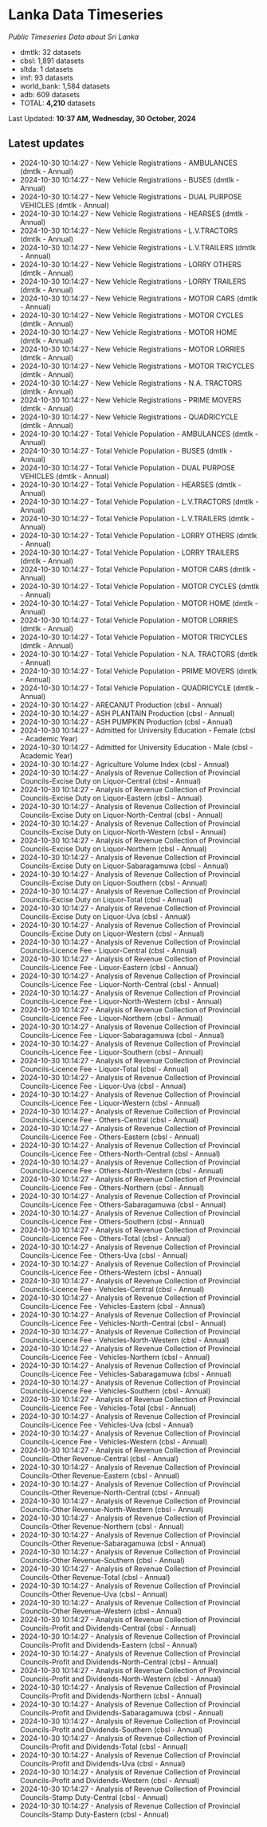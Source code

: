 # Lanka Data Timeseries
*Public Timeseries Data about Sri Lanka*

* dmtlk: 32 datasets
* cbsl: 1,891 datasets
* sltda: 1 datasets
* imf: 93 datasets
* world_bank: 1,584 datasets
* adb: 609 datasets
* TOTAL: **4,210** datasets

Last Updated: **10:37 AM, Wednesday, 30 October, 2024**

## Latest updates

* 2024-10-30 10:14:27 - New Vehicle Registrations - AMBULANCES (dmtlk - Annual)
* 2024-10-30 10:14:27 - New Vehicle Registrations - BUSES (dmtlk - Annual)
* 2024-10-30 10:14:27 - New Vehicle Registrations - DUAL PURPOSE VEHICLES (dmtlk - Annual)
* 2024-10-30 10:14:27 - New Vehicle Registrations - HEARSES (dmtlk - Annual)
* 2024-10-30 10:14:27 - New Vehicle Registrations - L.V.TRACTORS (dmtlk - Annual)
* 2024-10-30 10:14:27 - New Vehicle Registrations - L.V.TRAILERS (dmtlk - Annual)
* 2024-10-30 10:14:27 - New Vehicle Registrations - LORRY OTHERS (dmtlk - Annual)
* 2024-10-30 10:14:27 - New Vehicle Registrations - LORRY TRAILERS (dmtlk - Annual)
* 2024-10-30 10:14:27 - New Vehicle Registrations - MOTOR CARS (dmtlk - Annual)
* 2024-10-30 10:14:27 - New Vehicle Registrations - MOTOR CYCLES (dmtlk - Annual)
* 2024-10-30 10:14:27 - New Vehicle Registrations - MOTOR HOME (dmtlk - Annual)
* 2024-10-30 10:14:27 - New Vehicle Registrations - MOTOR LORRIES (dmtlk - Annual)
* 2024-10-30 10:14:27 - New Vehicle Registrations - MOTOR TRICYCLES (dmtlk - Annual)
* 2024-10-30 10:14:27 - New Vehicle Registrations - N.A. TRACTORS (dmtlk - Annual)
* 2024-10-30 10:14:27 - New Vehicle Registrations - PRIME MOVERS (dmtlk - Annual)
* 2024-10-30 10:14:27 - New Vehicle Registrations - QUADRICYCLE (dmtlk - Annual)
* 2024-10-30 10:14:27 - Total Vehicle Population - AMBULANCES (dmtlk - Annual)
* 2024-10-30 10:14:27 - Total Vehicle Population - BUSES (dmtlk - Annual)
* 2024-10-30 10:14:27 - Total Vehicle Population - DUAL PURPOSE VEHICLES (dmtlk - Annual)
* 2024-10-30 10:14:27 - Total Vehicle Population - HEARSES (dmtlk - Annual)
* 2024-10-30 10:14:27 - Total Vehicle Population - L.V.TRACTORS (dmtlk - Annual)
* 2024-10-30 10:14:27 - Total Vehicle Population - L.V.TRAILERS (dmtlk - Annual)
* 2024-10-30 10:14:27 - Total Vehicle Population - LORRY OTHERS (dmtlk - Annual)
* 2024-10-30 10:14:27 - Total Vehicle Population - LORRY TRAILERS (dmtlk - Annual)
* 2024-10-30 10:14:27 - Total Vehicle Population - MOTOR CARS (dmtlk - Annual)
* 2024-10-30 10:14:27 - Total Vehicle Population - MOTOR CYCLES (dmtlk - Annual)
* 2024-10-30 10:14:27 - Total Vehicle Population - MOTOR HOME (dmtlk - Annual)
* 2024-10-30 10:14:27 - Total Vehicle Population - MOTOR LORRIES (dmtlk - Annual)
* 2024-10-30 10:14:27 - Total Vehicle Population - MOTOR TRICYCLES (dmtlk - Annual)
* 2024-10-30 10:14:27 - Total Vehicle Population - N.A. TRACTORS (dmtlk - Annual)
* 2024-10-30 10:14:27 - Total Vehicle Population - PRIME MOVERS (dmtlk - Annual)
* 2024-10-30 10:14:27 - Total Vehicle Population - QUADRICYCLE (dmtlk - Annual)
* 2024-10-30 10:14:27 - ARECANUT Production (cbsl - Annual)
* 2024-10-30 10:14:27 - ASH PLANTAIN Production (cbsl - Annual)
* 2024-10-30 10:14:27 - ASH PUMPKIN Production (cbsl - Annual)
* 2024-10-30 10:14:27 - Admitted for University Education - Female (cbsl - Academic Year)
* 2024-10-30 10:14:27 - Admitted for University Education - Male (cbsl - Academic Year)
* 2024-10-30 10:14:27 - Agriculture Volume Index (cbsl - Annual)
* 2024-10-30 10:14:27 - Analysis of Revenue Collection of Provincial Councils-Excise Duty on Liquor-Central (cbsl - Annual)
* 2024-10-30 10:14:27 - Analysis of Revenue Collection of Provincial Councils-Excise Duty on Liquor-Eastern (cbsl - Annual)
* 2024-10-30 10:14:27 - Analysis of Revenue Collection of Provincial Councils-Excise Duty on Liquor-North-Central (cbsl - Annual)
* 2024-10-30 10:14:27 - Analysis of Revenue Collection of Provincial Councils-Excise Duty on Liquor-North-Western (cbsl - Annual)
* 2024-10-30 10:14:27 - Analysis of Revenue Collection of Provincial Councils-Excise Duty on Liquor-Northern (cbsl - Annual)
* 2024-10-30 10:14:27 - Analysis of Revenue Collection of Provincial Councils-Excise Duty on Liquor-Sabaragamuwa (cbsl - Annual)
* 2024-10-30 10:14:27 - Analysis of Revenue Collection of Provincial Councils-Excise Duty on Liquor-Southern (cbsl - Annual)
* 2024-10-30 10:14:27 - Analysis of Revenue Collection of Provincial Councils-Excise Duty on Liquor-Total (cbsl - Annual)
* 2024-10-30 10:14:27 - Analysis of Revenue Collection of Provincial Councils-Excise Duty on Liquor-Uva (cbsl - Annual)
* 2024-10-30 10:14:27 - Analysis of Revenue Collection of Provincial Councils-Excise Duty on Liquor-Western (cbsl - Annual)
* 2024-10-30 10:14:27 - Analysis of Revenue Collection of Provincial Councils-Licence Fee - Liquor-Central (cbsl - Annual)
* 2024-10-30 10:14:27 - Analysis of Revenue Collection of Provincial Councils-Licence Fee - Liquor-Eastern (cbsl - Annual)
* 2024-10-30 10:14:27 - Analysis of Revenue Collection of Provincial Councils-Licence Fee - Liquor-North-Central (cbsl - Annual)
* 2024-10-30 10:14:27 - Analysis of Revenue Collection of Provincial Councils-Licence Fee - Liquor-North-Western (cbsl - Annual)
* 2024-10-30 10:14:27 - Analysis of Revenue Collection of Provincial Councils-Licence Fee - Liquor-Northern (cbsl - Annual)
* 2024-10-30 10:14:27 - Analysis of Revenue Collection of Provincial Councils-Licence Fee - Liquor-Sabaragamuwa (cbsl - Annual)
* 2024-10-30 10:14:27 - Analysis of Revenue Collection of Provincial Councils-Licence Fee - Liquor-Southern (cbsl - Annual)
* 2024-10-30 10:14:27 - Analysis of Revenue Collection of Provincial Councils-Licence Fee - Liquor-Total (cbsl - Annual)
* 2024-10-30 10:14:27 - Analysis of Revenue Collection of Provincial Councils-Licence Fee - Liquor-Uva (cbsl - Annual)
* 2024-10-30 10:14:27 - Analysis of Revenue Collection of Provincial Councils-Licence Fee - Liquor-Western (cbsl - Annual)
* 2024-10-30 10:14:27 - Analysis of Revenue Collection of Provincial Councils-Licence Fee - Others-Central (cbsl - Annual)
* 2024-10-30 10:14:27 - Analysis of Revenue Collection of Provincial Councils-Licence Fee - Others-Eastern (cbsl - Annual)
* 2024-10-30 10:14:27 - Analysis of Revenue Collection of Provincial Councils-Licence Fee - Others-North-Central (cbsl - Annual)
* 2024-10-30 10:14:27 - Analysis of Revenue Collection of Provincial Councils-Licence Fee - Others-North-Western (cbsl - Annual)
* 2024-10-30 10:14:27 - Analysis of Revenue Collection of Provincial Councils-Licence Fee - Others-Northern (cbsl - Annual)
* 2024-10-30 10:14:27 - Analysis of Revenue Collection of Provincial Councils-Licence Fee - Others-Sabaragamuwa (cbsl - Annual)
* 2024-10-30 10:14:27 - Analysis of Revenue Collection of Provincial Councils-Licence Fee - Others-Southern (cbsl - Annual)
* 2024-10-30 10:14:27 - Analysis of Revenue Collection of Provincial Councils-Licence Fee - Others-Total (cbsl - Annual)
* 2024-10-30 10:14:27 - Analysis of Revenue Collection of Provincial Councils-Licence Fee - Others-Uva (cbsl - Annual)
* 2024-10-30 10:14:27 - Analysis of Revenue Collection of Provincial Councils-Licence Fee - Others-Western (cbsl - Annual)
* 2024-10-30 10:14:27 - Analysis of Revenue Collection of Provincial Councils-Licence Fee - Vehicles-Central (cbsl - Annual)
* 2024-10-30 10:14:27 - Analysis of Revenue Collection of Provincial Councils-Licence Fee - Vehicles-Eastern (cbsl - Annual)
* 2024-10-30 10:14:27 - Analysis of Revenue Collection of Provincial Councils-Licence Fee - Vehicles-North-Central (cbsl - Annual)
* 2024-10-30 10:14:27 - Analysis of Revenue Collection of Provincial Councils-Licence Fee - Vehicles-North-Western (cbsl - Annual)
* 2024-10-30 10:14:27 - Analysis of Revenue Collection of Provincial Councils-Licence Fee - Vehicles-Northern (cbsl - Annual)
* 2024-10-30 10:14:27 - Analysis of Revenue Collection of Provincial Councils-Licence Fee - Vehicles-Sabaragamuwa (cbsl - Annual)
* 2024-10-30 10:14:27 - Analysis of Revenue Collection of Provincial Councils-Licence Fee - Vehicles-Southern (cbsl - Annual)
* 2024-10-30 10:14:27 - Analysis of Revenue Collection of Provincial Councils-Licence Fee - Vehicles-Total (cbsl - Annual)
* 2024-10-30 10:14:27 - Analysis of Revenue Collection of Provincial Councils-Licence Fee - Vehicles-Uva (cbsl - Annual)
* 2024-10-30 10:14:27 - Analysis of Revenue Collection of Provincial Councils-Licence Fee - Vehicles-Western (cbsl - Annual)
* 2024-10-30 10:14:27 - Analysis of Revenue Collection of Provincial Councils-Other Revenue-Central (cbsl - Annual)
* 2024-10-30 10:14:27 - Analysis of Revenue Collection of Provincial Councils-Other Revenue-Eastern (cbsl - Annual)
* 2024-10-30 10:14:27 - Analysis of Revenue Collection of Provincial Councils-Other Revenue-North-Central (cbsl - Annual)
* 2024-10-30 10:14:27 - Analysis of Revenue Collection of Provincial Councils-Other Revenue-North-Western (cbsl - Annual)
* 2024-10-30 10:14:27 - Analysis of Revenue Collection of Provincial Councils-Other Revenue-Northern (cbsl - Annual)
* 2024-10-30 10:14:27 - Analysis of Revenue Collection of Provincial Councils-Other Revenue-Sabaragamuwa (cbsl - Annual)
* 2024-10-30 10:14:27 - Analysis of Revenue Collection of Provincial Councils-Other Revenue-Southern (cbsl - Annual)
* 2024-10-30 10:14:27 - Analysis of Revenue Collection of Provincial Councils-Other Revenue-Total (cbsl - Annual)
* 2024-10-30 10:14:27 - Analysis of Revenue Collection of Provincial Councils-Other Revenue-Uva (cbsl - Annual)
* 2024-10-30 10:14:27 - Analysis of Revenue Collection of Provincial Councils-Other Revenue-Western (cbsl - Annual)
* 2024-10-30 10:14:27 - Analysis of Revenue Collection of Provincial Councils-Profit and Dividends-Central (cbsl - Annual)
* 2024-10-30 10:14:27 - Analysis of Revenue Collection of Provincial Councils-Profit and Dividends-Eastern (cbsl - Annual)
* 2024-10-30 10:14:27 - Analysis of Revenue Collection of Provincial Councils-Profit and Dividends-North-Central (cbsl - Annual)
* 2024-10-30 10:14:27 - Analysis of Revenue Collection of Provincial Councils-Profit and Dividends-North-Western (cbsl - Annual)
* 2024-10-30 10:14:27 - Analysis of Revenue Collection of Provincial Councils-Profit and Dividends-Northern (cbsl - Annual)
* 2024-10-30 10:14:27 - Analysis of Revenue Collection of Provincial Councils-Profit and Dividends-Sabaragamuwa (cbsl - Annual)
* 2024-10-30 10:14:27 - Analysis of Revenue Collection of Provincial Councils-Profit and Dividends-Southern (cbsl - Annual)
* 2024-10-30 10:14:27 - Analysis of Revenue Collection of Provincial Councils-Profit and Dividends-Total (cbsl - Annual)
* 2024-10-30 10:14:27 - Analysis of Revenue Collection of Provincial Councils-Profit and Dividends-Uva (cbsl - Annual)
* 2024-10-30 10:14:27 - Analysis of Revenue Collection of Provincial Councils-Profit and Dividends-Western (cbsl - Annual)
* 2024-10-30 10:14:27 - Analysis of Revenue Collection of Provincial Councils-Stamp Duty-Central (cbsl - Annual)
* 2024-10-30 10:14:27 - Analysis of Revenue Collection of Provincial Councils-Stamp Duty-Eastern (cbsl - Annual)